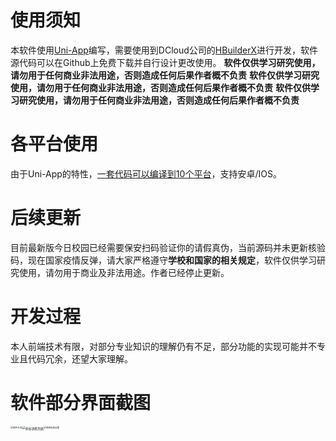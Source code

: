 #  使用须知

本软件使用[Uni-App](https://uniapp.dcloud.io/)编写，需要使用到DCloud公司的[HBuilderX](https://www.dcloud.io/hbuilderx.html)进行开发，软件源代码可以在Github上免费下载并自行设计更改使用。
**软件仅供学习研究使用，请勿用于任何商业非法用途，否则造成任何后果作者概不负责**
**软件仅供学习研究使用，请勿用于任何商业非法用途，否则造成任何后果作者概不负责**
**软件仅供学习研究使用，请勿用于任何商业非法用途，否则造成任何后果作者概不负责**



#  各平台使用

由于Uni-App的特性，[一套代码可以编译到10个平台](https://uniapp.dcloud.io/README?id=%e5%bf%ab%e9%80%9f%e4%bd%93%e9%aa%8c)，支持安卓/IOS。



#  后续更新

目前最新版今日校园已经需要保安扫码验证你的请假真伪，当前源码并未更新核验码，现在国家疫情反弹，请大家严格遵守**学校和国家的相关规定**，软件仅供学习研究使用，请勿用于商业及非法用途。作者已经停止更新。



#  开发过程

本人前端技术有限，对部分专业知识的理解仍有不足，部分功能的实现可能并不专业且代码冗余，还望大家理解。



#  软件部分界面截图

<img src="https://lpddr5.cn/wp-content/uploads/2020/11/jinrixiaoyuan_1.jpg" alt="软件主页" style="zoom: 25%;float:left;" />

<img src="https://lpddr5.cn/wp-content/uploads/2020/11/jinrixiaoyuan_2.jpg-scaled.jpg" alt="添加请假页面" style="zoom: 35%;float:left;" />

<img src="https://lpddr5.cn/wp-content/uploads/2020/11/jinrixiaoyuan_3.jpg.jpg" alt="签到信息设置" style="zoom:25%;float:left;" />